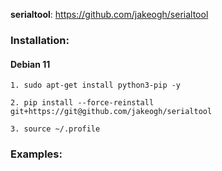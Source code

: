 <!--- NOTE! THIS FILE IS AUTOMATICALLY GENERATED, IF YOU ARE READING THIS, YOU ARE EDITING THE WRONG FILE --->
**serialtool**: https://github.com/jakeogh/serialtool
### Installation:

#### Debian 11

    1. sudo apt-get install python3-pip -y

    2. pip install --force-reinstall git+https://git@github.com/jakeogh/serialtool

    3. source ~/.profile

### Examples:
```
```
